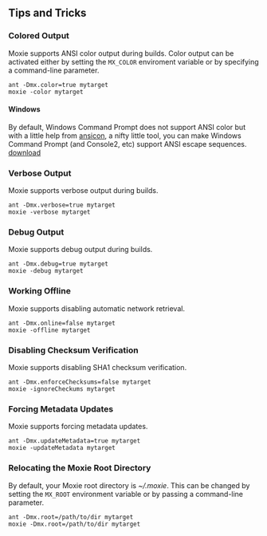 ## Tips and Tricks


### Colored Output

Moxie supports ANSI color output during builds.  Color output can be activated either by setting the `MX_COLOR` enviroment variable or by specifying a command-line parameter.

    ant -Dmx.color=true mytarget
    moxie -color mytarget

#### Windows

By default, Windows Command Prompt does not support ANSI color but with a little help from [ansicon](https://github.com/adoxa/ansicon), a nifty little tool, you can make Windows Command Prompt (and Console2, etc) support ANSI escape sequences. [download](ansi151.zip)

### Verbose Output

Moxie supports verbose output during builds.

    ant -Dmx.verbose=true mytarget
    moxie -verbose mytarget

### Debug Output

Moxie supports debug output during builds.

    ant -Dmx.debug=true mytarget
    moxie -debug mytarget

### Working Offline

Moxie supports disabling automatic network retrieval.

    ant -Dmx.online=false mytarget
    moxie -offline mytarget

### Disabling Checksum Verification

Moxie supports disabling SHA1 checksum verification.

    ant -Dmx.enforceChecksums=false mytarget
    moxie -ignoreCheckums mytarget

### Forcing Metadata Updates

Moxie supports forcing metadata updates.

    ant -Dmx.updateMetadata=true mytarget
    moxie -updateMetadata mytarget

### Relocating the Moxie Root Directory

By default, your Moxie root directory is *~/.moxie*.  This can be changed by setting the `MX_ROOT` environment variable or by passing a command-line parameter.

    ant -Dmx.root=/path/to/dir mytarget
    moxie -Dmx.root=/path/to/dir mytarget
